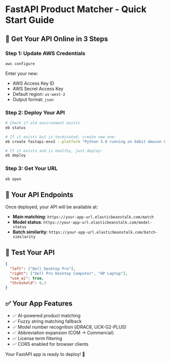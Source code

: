 # FastAPI Product Matcher - Quick Start Guide

## 🚀 Get Your API Online in 3 Steps

### Step 1: Update AWS Credentials
```bash
aws configure
```
Enter your new:
- AWS Access Key ID
- AWS Secret Access Key  
- Default region: `us-west-2`
- Output format: `json`

### Step 2: Deploy Your API
```bash
# Check if old environment exists
eb status

# If it exists but is terminated, create new one:
eb create fastapi-env3 --platform "Python 3.9 running on 64bit Amazon Linux 2023"

# If it exists and is healthy, just deploy:
eb deploy
```

### Step 3: Get Your URL
```bash
eb open
```

## 🔗 Your API Endpoints
Once deployed, your API will be available at:
- **Main matching**: `https://your-app-url.elasticbeanstalk.com/match`
- **Model status**: `https://your-app-url.elasticbeanstalk.com/model-status` 
- **Batch similarity**: `https://your-app-url.elasticbeanstalk.com/batch-similarity`

## 🧪 Test Your API
```json
{
  "left": ["Dell Desktop Pro"],
  "right": ["Dell Pro Desktop Computer", "HP Laptop"],
  "use_ai": true,
  "threshold": 0.3
}
```

## ✅ Your App Features
- ✅ AI-powered product matching
- ✅ Fuzzy string matching fallback
- ✅ Model number recognition (iDRAC8, UCK-G2-PLUS)
- ✅ Abbreviation expansion (COM → Commercial)
- ✅ License term filtering
- ✅ CORS enabled for browser clients

Your FastAPI app is ready to deploy! 🎉